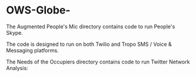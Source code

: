 # OWS-Globe-

The Augmented People's Mic directory contains code to run People's Skype.

The code is designed to run on both Twilio and Tropo SMS / Voice & Messaging platforms. 

The Needs of the Occupiers directory contains code to run Twitter Network Analysis:

